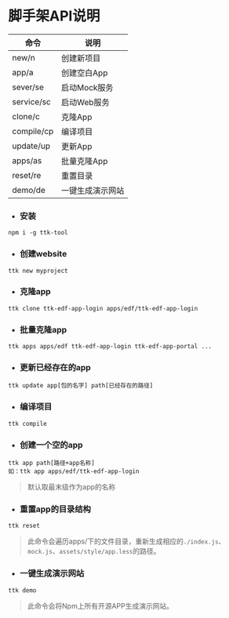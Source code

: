 # 脚手架API说明


命令 | 说明
---|---
new/n | 创建新项目
app/a | 创建空白App
sever/se | 启动Mock服务
service/sc | 启动Web服务
clone/c |       克隆App
compile/cp|     编译项目
update/up |     更新App
apps/as    |    批量克隆App
reset/re   |    重置目录
demo/de     |   一键生成演示网站

- ### 安装
```
npm i -g ttk-tool
```
- ### 创建website


```
ttk new myproject 
```

- ### 克隆app

```
ttk clone ttk-edf-app-login apps/edf/ttk-edf-app-login
```

- ### 批量克隆app

```
ttk apps apps/edf ttk-edf-app-login ttk-edf-app-portal ...
```

- ### 更新已经存在的app 

```
ttk update app[包的名字] path[已经存在的路径]
```
- ### 编译项目

```
ttk compile
```

- ### 创建一个空的app
```
ttk app path[路径+app名称]
如：ttk app apps/edf/ttk-edf-app-login
```
> 默认取最末级作为app的名称

- ### 重置app的目录结构
```
ttk reset
```
>此命令会遍历apps/下的文件目录，重新生成相应的`./index.js`、`mock.js`、`assets/style/app.less`的路径。

- ### 一键生成演示网站
```
ttk demo
```
>此命令会将Npm上所有开源APP生成演示网站。